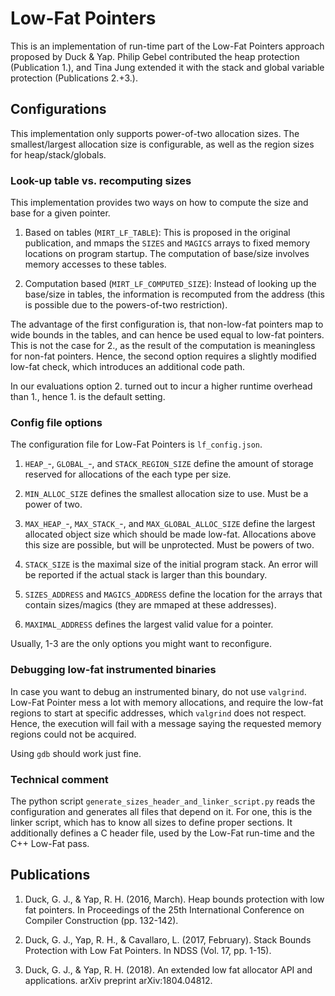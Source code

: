 # Low-Fat Pointers

This is an implementation of run-time part of the Low-Fat Pointers approach proposed by Duck & Yap. Philip Gebel contributed the heap protection (Publication 1.), and Tina Jung extended it with the stack and global variable protection (Publications 2.+3.).

## Configurations

This implementation only supports power-of-two allocation sizes. The smallest/largest allocation size is configurable, as well as the region sizes for heap/stack/globals.

### Look-up table vs. recomputing sizes

This implementation provides two ways on how to compute the size and base for a given pointer.

1) Based on tables (`MIRT_LF_TABLE`): This is proposed in the original publication, and mmaps the `SIZES` and `MAGICS` arrays to fixed memory locations on program startup. The computation of base/size involves memory accesses to these tables.

2) Computation based (`MIRT_LF_COMPUTED_SIZE`): Instead of looking up the base/size in tables, the information is recomputed from the address (this is possible due to the powers-of-two restriction).

The advantage of the first configuration is, that non-low-fat pointers map to wide bounds in the tables, and can hence be used equal to low-fat pointers. This is not the case for 2., as the result of the computation is meaningless for non-fat pointers. Hence, the second option requires a slightly modified low-fat check, which introduces an additional code path.

In our evaluations option 2. turned out to incur a higher runtime overhead than 1., hence 1. is the default setting.

### Config file options

The configuration file for Low-Fat Pointers is `lf_config.json`.

1) `HEAP_`-, `GLOBAL_`-, and `STACK_REGION_SIZE` define the amount of storage reserved for allocations of the each type per size.

2) `MIN_ALLOC_SIZE` defines the smallest allocation size to use. Must be a power of two.

3) `MAX_HEAP_`-, `MAX_STACK_`-, and `MAX_GLOBAL_ALLOC_SIZE` define the largest allocated object size which should be made low-fat. Allocations above this size are possible, but will be unprotected. Must be powers of two.

4) `STACK_SIZE` is the maximal size of the initial program stack. An error will be reported if the actual stack is larger than this boundary.

5) `SIZES_ADDRESS` and `MAGICS_ADDRESS` define the location for the arrays that contain sizes/magics (they are mmaped at these addresses).

6) `MAXIMAL_ADDRESS` defines the largest valid value for a pointer.

Usually, 1-3 are the only options you might want to reconfigure.

### Debugging low-fat instrumented binaries

In case you want to debug an instrumented binary, do not use `valgrind`.
Low-Fat Pointer mess a lot with memory allocations, and require the low-fat regions to start at specific addresses, which `valgrind` does not respect.
Hence, the execution will fail with a message saying the requested memory regions could not be acquired.

Using `gdb` should work just fine.

### Technical comment

The python script `generate_sizes_header_and_linker_script.py` reads the configuration and generates all files that depend on it.
For one, this is the linker script, which has to know all sizes to define proper sections.
It additionally defines a C header file, used by the Low-Fat run-time and the C++ Low-Fat pass.

## Publications

1) Duck, G. J., & Yap, R. H. (2016, March). Heap bounds protection with low fat pointers. In Proceedings of the 25th International Conference on Compiler Construction (pp. 132-142).

2) Duck, G. J., Yap, R. H., & Cavallaro, L. (2017, February). Stack Bounds Protection with Low Fat Pointers. In NDSS (Vol. 17, pp. 1-15).

3) Duck, G. J., & Yap, R. H. (2018). An extended low fat allocator API and applications. arXiv preprint arXiv:1804.04812.
